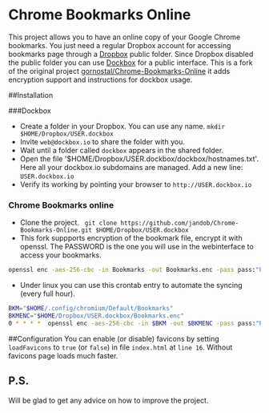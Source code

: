 # Chrome Bookmarks Online


This project allows you to have an online copy of your Google Chrome bookmarks.
You just need a regular Dropbox account for accessing bookmarks page through
a [Dropbox](https://www.dropbox.com/) public folder.
Since Dropbox disabled the public folder you can use
[Dockbox](http://www.dockbox.io) for a public interface.
This is a fork of the original project
[gornostal/Chrome-Bookmarks-Online](https://github.com/gornostal/Chrome-Bookmarks-Online)
it adds encryption support and instructions for dockbox usage.

##Installation

###Dockbox
* Create a folder in your Dropbox. You can use any name.
`mkdir $HOME/Dropbox/USER.dockbox`
* Invite `web@dockbox.io` to share the folder with you.
* Wait until a folder called `dockbox` appears in the shared folder.
* Open the file '$HOME/Dropbox/USER.dockbox/dockbox/hostnames.txt'.  Here all
your dockbox.io subdomains are managed. Add a new line:
`USER.dockbox.io`
* Verify its working by pointing your browser to `http://USER.dockbox.io`

### Chrome Bookmarks online
* Clone the project.
` git clone https://github.com/jandob/Chrome-Bookmarks-Online.git $HOME/Dropbox/USER.dockbox`
* This fork suppports encryption of the bookmark file, encrypt it with openssl.
  The PASSWORD is the one you will use in the webinterface to access your
  bookmarks.

```sh
openssl enc -aes-256-cbc -in Bookmarks -out Bookmarks.enc -pass pass:"PASSWORD" -e -base64
```

* Under linux you can use this crontab entry to automate the syncing (every full hour).

```sh
BKM="$HOME/.config/chromium/Default/Bookmarks"
BKMENC="$HOME/Dropbox/USER.dockbox/Bookmarks.enc"
0 * * * *  openssl enc -aes-256-cbc -in $BKM -out $BKMENC -pass pass:"PASSWORD" -e -base64
```

##Configuration
You can enable (or disable) favicons by setting `loadFavicons` to
`true` (or `false`) in file `index.html` at `line 16`. Without favicons
page loads much faster.


P.S.
----

Will be glad to get any advice on how to improve the project.
